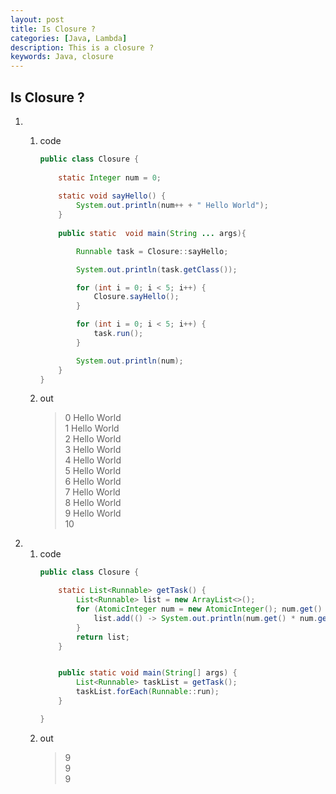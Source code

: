 ```yaml
---
layout: post
title: Is Closure ?
categories: [Java, Lambda]
description: This is a closure ?
keywords: Java, closure
---
```


## Is Closure ?

1. 
    1. code
    
        ```java
        public class Closure {
            
            static Integer num = 0;
            
            static void sayHello() {
                System.out.println(num++ + " Hello World");
            }
            
            public static  void main(String ... args){
        
                Runnable task = Closure::sayHello;
        
                System.out.println(task.getClass());
        
                for (int i = 0; i < 5; i++) {
                    Closure.sayHello();
                }
        
                for (int i = 0; i < 5; i++) {
                    task.run();
                }
        
                System.out.println(num);
            }
        }
        ```
    
    1. out 
    
        > 0 Hello World  
          1 Hello World  
          2 Hello World  
          3 Hello World  
          4 Hello World  
          5 Hello World  
          6 Hello World  
          7 Hello World  
          8 Hello World  
          9 Hello World  
          10
          
1. 
    1. code
        ```java
        public class Closure {
        
            static List<Runnable> getTask() {
                List<Runnable> list = new ArrayList<>();
                for (AtomicInteger num = new AtomicInteger(); num.get() < 3; num.incrementAndGet()) {
                    list.add(() -> System.out.println(num.get() * num.get()));
                }
                return list;
            }
        
        
            public static void main(String[] args) {
                List<Runnable> taskList = getTask();
                taskList.forEach(Runnable::run);
            }
        
        }
        ```
    1. out
        > 9  
          9  
          9